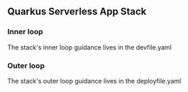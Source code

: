 ## Quarkus Serverless App Stack

### Inner loop
The stack's inner loop guidance lives in the devfile.yaml


### Outer loop
The stack's outer loop guidance lives in the deployfile.yaml